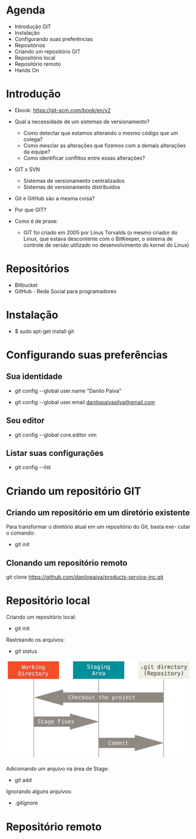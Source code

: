 # Agenda

* Introdução GIT
* Instalação
* Configurando suas preferências
* Repositórios
* Criando um repositório GIT
* Repositório local
* Repositório remoto
* Hands On

# Introdução

* Ebook: https://git-scm.com/book/en/v2

* Qual a necessidade de um sistemas de versionamento?
  - Como detectar que estamos alterando o mesmo código que um colega?
  - Como mesclar as alterações que fizemos com a demais alterações da equipe?
  - Como identificar conflitos entre essas alterações?

* GIT x SVN
  - Sistemas de versionamento centralizados
  - Sistemas de versionamento distribuídos

* Git e GitHub são a mesma coisa?

* Por que GIT?

* Como é de praxe:
  - GIT foi criado em 2005 por Linus Torvalds (o mesmo criador do Linux, que estava descontente com o BitKeeper, o sistema de controle de versão utilizado no desenvolvimento do kernel do Linux)

# Repositórios

* Bitbucket
* GitHub - Rede Social para programadores

# Instalação

* $ sudo apt-get install git

# Configurando suas preferências

## Sua identidade

* git config --global user.name "Danilo Paiva"

* git config --global user.email danilopaivasilva@gmail.com

## Seu editor

* git config --global core.editor vim

## Listar suas configurações

* git config --list

# Criando um repositório GIT

## Criando um repositório em um diretório existente

Para transformar o diretório atual em um repositório do Git, basta exe-
cutar o comando:

* git init

## Clonando um repositório remoto

git clone https://github.com/danilopaiva/products-service-inc.git

# Repositório local

Criando um repositório local:

* git init

Rastreando os arquivos:

* git status

![StagingArea](images/StagingArea.png)

Adicionando um arquivo na área de Stage:

* git add

Ignorando alguns arquivos:

* .gitignore

# Repositório remoto
